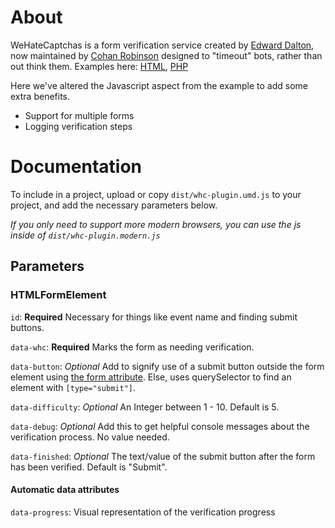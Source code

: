 # About

WeHateCaptchas is a form verification service created by [Edward Dalton](DaltonWebDev), now maintained by [Cohan Robinson](https://github.com/cohan) designed to "timeout" bots, rather than out think them. Examples here: [HTML](https://gist.github.com/cohan/baf91e94c3a82cdb66f7044520ab2789#file-wehatecaptchas-html), [PHP](https://gist.github.com/cohan/ed5345ec260d1c3a684857c5cf387ccf#file-wehatecaptchas-php)

Here we've altered the Javascript aspect from the example to add some extra benefits.

-   Support for multiple forms
-   Logging verification steps

# Documentation

To include in a project, upload or copy `dist/whc-plugin.umd.js` to your project, and add the necessary parameters below.

_If you only need to support more modern browsers, you can use the js inside of `dist/whc-plugin.modern.js`_

## Parameters

### HTMLFormElement

`id`: **Required** Necessary for things like event name and finding submit buttons.

`data-whc`: **Required** Marks the form as needing verification.

`data-button`: _Optional_ Add to signify use of a submit button outside the form element using [the form attribute](https://developer.mozilla.org/en-US/docs/Web/HTML/Element/input#htmlattrdefform). Else, uses querySelector to find an element with `[type="submit"]`.

`data-difficulty`: _Optional_ An Integer between 1 - 10. Default is 5.

`data-debug`: _Optional_ Add this to get helpful console messages about the verification process. No value needed.

`data-finished`: _Optional_ The text/value of the submit button after the form has been verified. Default is "Submit".

#### Automatic data attributes

`data-progress`: Visual representation of the verification progress

